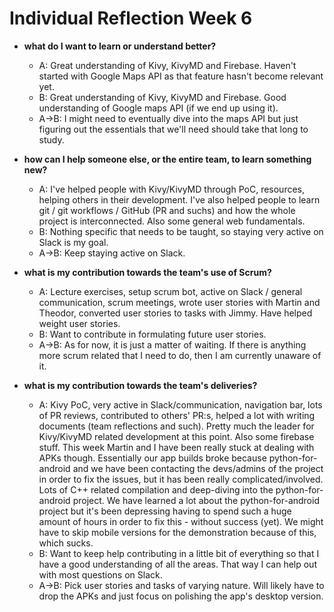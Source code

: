 # Individual Reflection Week 6

* **what do I want to learn or understand better?**
    * A: Great understanding of Kivy, KivyMD and Firebase. Haven't started with Google Maps API as that feature hasn't become relevant yet.
    * B: Great understanding of Kivy, KivyMD and Firebase. Good understanding of Google maps API (if we end up using it).
    * A->B: I might need to eventually dive into the maps API but just figuring out the essentials that we'll need should take that long to study.

* **how can I help someone else, or the entire team, to learn something new?**
    * A: I've helped people with Kivy/KivyMD through PoC, resources, helping others in their development. I've also helped people to learn git / git workflows / GitHub (PR and suchs) and how the whole project is interconnected. Also some general web fundamentals.
    * B: Nothing specific that needs to be taught, so staying very active on Slack is my goal.
    * A->B: Keep staying active on Slack.

* **what is my contribution towards the team's use of Scrum?**
    * A: Lecture exercises, setup scrum bot, active on Slack / general communication, scrum meetings, wrote user stories with Martin and Theodor, converted user stories to tasks with Jimmy. Have helped weight user stories.
    * B: Want to contribute in formulating future user stories.
    * A->B: As for now, it is just a matter of waiting. If there is anything more scrum related that I need to do, then I am currently unaware of it.

* **what is my contribution towards the team's deliveries?**
    * A: Kivy PoC, very active in Slack/communication, navigation bar, lots of PR reviews, contributed to others' PR:s, helped a lot with writing documents (team reflections and such). Pretty much the leader for Kivy/KivyMD related development at this point. Also some firebase stuff. This week Martin and I have been really stuck at dealing with APKs though. Essentially our app builds broke because python-for-android and we have been contacting the devs/admins of the project in order to fix the issues, but it has been really complicated/involved. Lots of C++ related compilation and deep-diving into the python-for-android project. We have learned a lot about the python-for-android project but it's been depressing having to spend such a huge amount of hours in order to fix this - without success (yet). We might have to skip mobile versions for the demonstration because of this, which sucks.
    * B: Want to keep help contributing in a little bit of everything so that I have a good understanding of all the areas. That way I can help out with most questions on Slack.
    * A->B: Pick user stories and tasks of varying nature. Will likely have to drop the APKs and just focus on polishing the app's desktop version.
